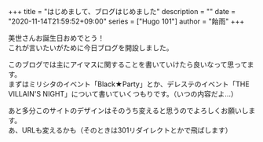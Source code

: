 +++
title = "はじめまして、ブログはじめました"
description = ""
date = "2020-11-14T21:59:52+09:00"
series = ["Hugo 101"]
author = "飴雨"
+++

美世さんお誕生日おめでとう！  
これが言いたいがために今日ブログを開設しました。

このブログでは主にアイマスに関することを書いていけたら良いなって思ってます。  
まずはミリシタのイベント「Black★Party」とか、デレステのイベント「THE VILLAIN'S NIGHT」について書いていくつもりです。（いつの内容だよ…）

あと多分このサイトのデザインはそのうち変えると思うのでよろしくお願いします。  
あ、URLも変えるかも（そのときは301リダイレクトとかで飛ばします）